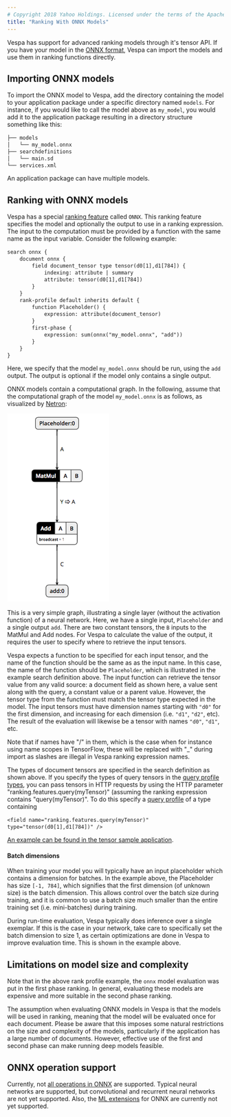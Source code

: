 ```yaml
---
# Copyright 2018 Yahoo Holdings. Licensed under the terms of the Apache 2.0 license. See LICENSE in the project root.
title: "Ranking With ONNX Models"
---
```


Vespa has support for advanced ranking models through it's tensor API. If you
have your model in the [ONNX format](https://onnx.ai/), Vespa can import the
models and use them in ranking functions directly.

## Importing ONNX models

To import the ONNX model to Vespa, add the directory containing the
model to your application package under a specific directory named `models`.
For instance, if you would like to call the model above as `my_model`, you
would add it to the application package resulting in a directory structure
something like this:

```
├── models
│   └── my_model.onnx
├── searchdefinitions
│   └── main.sd
└── services.xml
```

An application package can have multiple models.

## Ranking with ONNX models

Vespa has a special [ranking
feature](http://docs.vespa.ai/documentation/reference/rank-features.html)
called `ONNX`. This ranking feature specifies the model and optionally the
output to use in a ranking expression. The input to the computation must be
provided by a function with the same name as the input variable. Consider the
following example:

```
search onnx {
    document onnx {
        field document_tensor type tensor(d0[1],d1[784]) {
            indexing: attribute | summary
            attribute: tensor(d0[1],d1[784])
        }
    }
    rank-profile default inherits default {
        function Placeholder() {
            expression: attribute(document_tensor)
        }
        first-phase {
            expression: sum(onnx("my_model.onnx", "add"))
        }
    }
}
```

Here, we specify that the model `my_model.onnx` should be run, using the
`add` output. The output is optional if the model only contains a single
output.

ONNX models contain a computational graph. In the following, assume that
the computational graph of the model `my_model.onnx` is as follows, as
visualized by [Netron](https://github.com/lutzroeder/Netron):

![ONNX model](img/onnx_model.png)

This is a very simple graph, illustrating a single layer (without the
activation function) of a neural network. Here, we have a single input,
`Placeholder` and a single output `add`. There are two constant tensors,
the `B` inputs to the MatMul and Add nodes. For Vespa to calculate the
value of the output, it requires the user to specify where to retrieve
the input tensors.

Vespa expects a function to be specified for each input tensor, and the name of
the function should be the same as as the input name. In this case, the name of
the function should be `Placeholder`, which is illustrated in the example search
definition above. The input function can retrieve the tensor value from any valid
source: a document field as shown here, a value sent along with the query, a
constant value or a parent value. However, the tensor type from the function must
match the tensor type expected in the model.  The input tensors must have
dimension names starting with `"d0"` for the first dimension, and increasing
for each dimension (i.e. `"d1"`, `"d2"`, etc). The result of the evaluation
will likewise be a tensor with names `"d0"`, `"d1"`, etc.

Note that if names have "/" in them, which is the case when for instance using
name scopes in TensorFlow, these will be replaced with "\_" during import as
slashes are illegal in Vespa ranking expression names.

The types of document tensors are specified in the search definition as shown above.
If you specify the types of query tensors in the
[query profile types](query-profiles.html#query-profile-types),
you can pass tensors in HTTP requests by using the HTTP parameter
"ranking.features.query(myTensor)" (assuming the ranking expression contains
"query(myTensor)". To do this specify a
[query profile](query-profiles.html) of a type containing

    <field name="ranking.features.query(myTensor)" type="tensor(d0[1],d1[784])" />

[An example can be found in the tensor sample application](https://github.com/vespa-engine/sample-apps/tree/master/basic-search-tensor).

#### Batch dimensions

When training your model you will typically have an input placeholder which
contains a dimension for batches. In the example above, the Placeholder
has size `[-1, 784]`, which signifies that the first dimension (of unknown
size) is the batch dimension. This allows control over the batch size during
training, and it is common to use a batch size much smaller than the entire
training set (i.e. mini-batches) during training.

During run-time evaluation, Vespa typically does inference over a single
exemplar. If this is the case in your network, take care to specifically
set the batch dimension to size 1, as certain optimizations are done
in Vespa to improve evaluation time. This is shown in the example above.


## Limitations on model size and complexity

Note that in the above rank profile example, the `onnx` model evaluation
was put in the first phase ranking. In general, evaluating these models are
expensive and more suitable in the second phase ranking.

The assumption when evaluating ONNX models in Vespa is that the models will be
used in ranking, meaning that the model will be evaluated once for each
document. Please be aware that this imposes some natural restrictions on the
size and complexity of the models, particularly if the application has a large
number of documents. However, effective use of the first and second phase can
make running deep models feasible.

## ONNX operation support

Currently, not [all operations in
ONNX](https://github.com/onnx/onnx/blob/master/docs/Operators.md) are
supported. Typical neural networks are supported, but convolutional and
recurrent neural networks are not yet supported. Also, the [ML
extensions](https://github.com/onnx/onnx/blob/master/docs/Operators-ml.md) for
ONNX are currently not yet supported.


